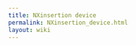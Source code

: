```yaml
---
title: NXinsertion device
permalink: NXinsertion_device.html
layout: wiki
---
```


<nxformat file="NXinsertion_device.xml"></nxformat>
